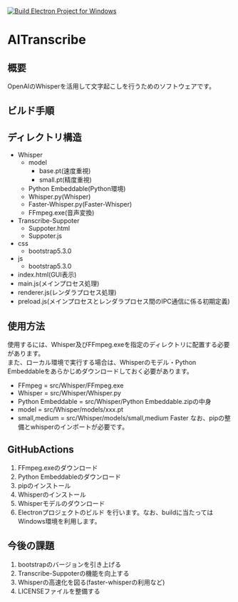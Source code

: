 [![Build Electron Project for Windows](https://github.com/toyfer/AITranscribe-Electron/actions/workflows/build.yml/badge.svg)](https://github.com/toyfer/AITranscribe-Electron/actions/workflows/build.yml)
# AITranscribe

## 概要
OpenAIのWhisperを活用して文字起こしを行うためのソフトウェアです。

## ビルド手順

## ディレクトリ構造
- Whisper
    - model
        - base.pt(速度重視)
        - small.pt(精度重視)
    - Python Embeddable(Python環境)
    - Whisper.py(Whisper)
    - Faster-Whisper.py(Faster-Whisper)
    - FFmpeg.exe(音声変換)
- Transcribe-Suppoter
    - Suppoter.html
    - Suppoter.js
- css
    - bootstrap5.3.0
- js
    - bootstrap5.3.0
- index.html(GUI表示)
- main.js(メインプロセス処理)
- renderer.js(レンダラプロセス処理)
- preload.js(メインプロセスとレンダラプロセス間のIPC通信に係る初期定義)

## 使用方法
使用するには、Whisper及びFFmpeg.exeを指定のディレクトリに配置する必要があります。  
また、ローカル環境で実行する場合は、Whisperのモデル・Python Embeddableをあらかじめダウンロードしておく必要があります。
- FFmpeg = src/Whisper/FFmpeg.exe
- Whisper = src/Whisper/Whisper.py
- Python Embeddable = src/Whisper/Python Embeddable.zipの中身
- model = src/Whisper/models/xxx.pt
- small,medium = src/Whisper/models/small,medium Faster
なお、pipの整備とwhisperのインポートが必要です。

## GitHubActions
1. FFmpeg.exeのダウンロード
2. Python Embeddableのダウンロード
3. pipのインストール
4. Whisperのインストール
5. Whisperモデルのダウンロード
6. Electronプロジェクトのビルド
を行います。なお、buildに当たってはWindows環境を利用します。

## 今後の課題
1. bootstrapのバージョンを引き上げる
2. Transcribe-Suppoterの機能を向上する
3. Whisperの高速化を図る(faster-whisperの利用など)
4. LICENSEファイルを整備する
